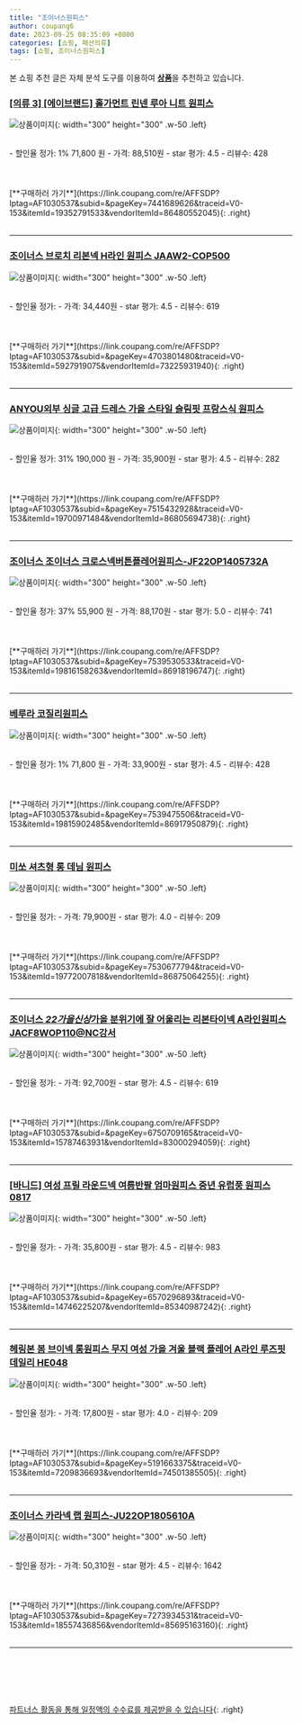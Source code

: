 ```yaml
---
title: "조이너스원피스"
author: coupang6
date: 2023-09-25 08:35:09 +0800
categories: [쇼핑, 패션의류]
tags: [쇼핑, 조이너스원피스]
---
```


본 쇼핑 추천 글은 자체 분석 도구를 이용하여 [**상품**](https://link.coupang.com/a/bao1ui)을 추천하고 있습니다.

### [[의류 3] [에이브랜드] 홀가먼트 린넨 루아 니트 원피스](https://link.coupang.com/re/AFFSDP?lptag=AF1030537&subid=&pageKey=7441689626&traceid=V0-153&itemId=19352791533&vendorItemId=86480552045)

![상품이미지](https://thumbnail9.coupangcdn.com/thumbnails/remote/230x230ex/image/vendor_inventory/c52d/18bb6c85c6d85f59f6a82b7f1fa6caa9002f1edbf78264e27186ff199562.jpg){: width="300" height="300" .w-50 .left}


<br>
- 할인율 정가: 1%  71,800   원
- 가격: 88,510원
- star 평가: 4.5
- 리뷰수: 428
<br>
<br>
<br>
<br>
[**구매하러 가기**](https://link.coupang.com/re/AFFSDP?lptag=AF1030537&subid=&pageKey=7441689626&traceid=V0-153&itemId=19352791533&vendorItemId=86480552045){: .right}
<br>
<br>

---

### [조이너스 브로치 리본넥 H라인 원피스 JAAW2-COP500](https://link.coupang.com/re/AFFSDP?lptag=AF1030537&subid=&pageKey=4703801480&traceid=V0-153&itemId=5927919075&vendorItemId=73225931940)

![상품이미지](https://thumbnail8.coupangcdn.com/thumbnails/remote/230x230ex/image/retail/images/2020/12/30/11/9/bc820fc8-b0a1-4679-8660-f7f7c2cc8692.jpg){: width="300" height="300" .w-50 .left}


<br>
- 할인율 정가: 
- 가격: 34,440원
- star 평가: 4.5
- 리뷰수: 619
<br>
<br>
<br>
<br>
[**구매하러 가기**](https://link.coupang.com/re/AFFSDP?lptag=AF1030537&subid=&pageKey=4703801480&traceid=V0-153&itemId=5927919075&vendorItemId=73225931940){: .right}
<br>
<br>

---

### [ANYOU외부 싱글 고급 드레스 가을 스타일 슬림핏 프랑스식 원피스](https://link.coupang.com/re/AFFSDP?lptag=AF1030537&subid=&pageKey=7515432928&traceid=V0-153&itemId=19700971484&vendorItemId=86805694738)

![상품이미지](https://thumbnail8.coupangcdn.com/thumbnails/remote/230x230ex/image/vendor_inventory/e024/689ff5797c980cd62740a8ac25eb9a5802c883ca1a994414017fa5f8139f.jpg){: width="300" height="300" .w-50 .left}


<br>
- 할인율 정가: 31%  190,000   원
- 가격: 35,900원
- star 평가: 4.5
- 리뷰수: 282
<br>
<br>
<br>
<br>
[**구매하러 가기**](https://link.coupang.com/re/AFFSDP?lptag=AF1030537&subid=&pageKey=7515432928&traceid=V0-153&itemId=19700971484&vendorItemId=86805694738){: .right}
<br>
<br>

---

### [조이너스 조이너스 크로스넥버튼플레어원피스-JF22OP1405732A](https://link.coupang.com/re/AFFSDP?lptag=AF1030537&subid=&pageKey=7539530533&traceid=V0-153&itemId=19816158263&vendorItemId=86918196747)

![상품이미지](https://thumbnail6.coupangcdn.com/thumbnails/remote/230x230ex/image/vendor_inventory/d356/10ca779fd8b572d2b694bfd998376fff844b8b875c6f41016bd6fce537ad.jpg){: width="300" height="300" .w-50 .left}


<br>
- 할인율 정가: 37%  55,900   원
- 가격: 88,170원
- star 평가: 5.0
- 리뷰수: 741
<br>
<br>
<br>
<br>
[**구매하러 가기**](https://link.coupang.com/re/AFFSDP?lptag=AF1030537&subid=&pageKey=7539530533&traceid=V0-153&itemId=19816158263&vendorItemId=86918196747){: .right}
<br>
<br>

---

### [베루라 코질리원피스](https://link.coupang.com/re/AFFSDP?lptag=AF1030537&subid=&pageKey=7539475506&traceid=V0-153&itemId=19815902485&vendorItemId=86917950879)

![상품이미지](https://thumbnail10.coupangcdn.com/thumbnails/remote/230x230ex/image/vendor_inventory/f48f/8818830c954a21efe8c4aee2e9f3064084b1e130e01512686a7f59c739e3.jpg){: width="300" height="300" .w-50 .left}


<br>
- 할인율 정가: 1%  71,800   원
- 가격: 33,900원
- star 평가: 4.5
- 리뷰수: 428
<br>
<br>
<br>
<br>
[**구매하러 가기**](https://link.coupang.com/re/AFFSDP?lptag=AF1030537&subid=&pageKey=7539475506&traceid=V0-153&itemId=19815902485&vendorItemId=86917950879){: .right}
<br>
<br>

---

### [미쏘 셔츠형 롱 데님 원피스](https://link.coupang.com/re/AFFSDP?lptag=AF1030537&subid=&pageKey=7530677794&traceid=V0-153&itemId=19772007818&vendorItemId=86875064255)

![상품이미지](https://thumbnail8.coupangcdn.com/thumbnails/remote/230x230ex/image/rs_quotation_api/bc0deiu9/53aba2bf422e4b67880df84e59b0c136.jpg){: width="300" height="300" .w-50 .left}


<br>
- 할인율 정가: 
- 가격: 79,900원
- star 평가: 4.0
- 리뷰수: 209
<br>
<br>
<br>
<br>
[**구매하러 가기**](https://link.coupang.com/re/AFFSDP?lptag=AF1030537&subid=&pageKey=7530677794&traceid=V0-153&itemId=19772007818&vendorItemId=86875064255){: .right}
<br>
<br>

---

### [조이너스 *22가을신상*가을 분위기에 잘 어울리는 리본타이넥 A라인원피스 JACF8WOP110@NC강서](https://link.coupang.com/re/AFFSDP?lptag=AF1030537&subid=&pageKey=6750709165&traceid=V0-153&itemId=15787463931&vendorItemId=83000294059)

![상품이미지](https://thumbnail6.coupangcdn.com/thumbnails/remote/230x230ex/image/vendor_inventory/5ab2/a1e9471d85ac5f0a258dd94575702b63deb97783397456fd466f81d31b20.jpg){: width="300" height="300" .w-50 .left}


<br>
- 할인율 정가: 
- 가격: 92,700원
- star 평가: 4.5
- 리뷰수: 619
<br>
<br>
<br>
<br>
[**구매하러 가기**](https://link.coupang.com/re/AFFSDP?lptag=AF1030537&subid=&pageKey=6750709165&traceid=V0-153&itemId=15787463931&vendorItemId=83000294059){: .right}
<br>
<br>

---

### [[바니드] 여성 프릴 라운드넥 여름반팔 엄마원피스 중년 유럽풍 원피스 0817](https://link.coupang.com/re/AFFSDP?lptag=AF1030537&subid=&pageKey=6570296893&traceid=V0-153&itemId=14746225207&vendorItemId=85340987242)

![상품이미지](https://thumbnail9.coupangcdn.com/thumbnails/remote/230x230ex/image/vendor_inventory/f1ff/1a87dd28776614dc9dfbe12acb63c322381c220334eedb283adfadbd2d08.jpg){: width="300" height="300" .w-50 .left}


<br>
- 할인율 정가: 
- 가격: 35,800원
- star 평가: 4.5
- 리뷰수: 983
<br>
<br>
<br>
<br>
[**구매하러 가기**](https://link.coupang.com/re/AFFSDP?lptag=AF1030537&subid=&pageKey=6570296893&traceid=V0-153&itemId=14746225207&vendorItemId=85340987242){: .right}
<br>
<br>

---

### [헤링본 봄 브이넥 롱원피스 무지 여성 가을 겨울 블랙 플레어 A라인 루즈핏 데일리 HE048](https://link.coupang.com/re/AFFSDP?lptag=AF1030537&subid=&pageKey=5191663375&traceid=V0-153&itemId=7209836693&vendorItemId=74501385505)

![상품이미지](https://thumbnail9.coupangcdn.com/thumbnails/remote/230x230ex/image/vendor_inventory/b5c8/865333dc125afd04edea54a578fb3ad881c6343219f50e0287315c466c7f.jpg){: width="300" height="300" .w-50 .left}


<br>
- 할인율 정가: 
- 가격: 17,800원
- star 평가: 4.0
- 리뷰수: 209
<br>
<br>
<br>
<br>
[**구매하러 가기**](https://link.coupang.com/re/AFFSDP?lptag=AF1030537&subid=&pageKey=5191663375&traceid=V0-153&itemId=7209836693&vendorItemId=74501385505){: .right}
<br>
<br>

---

### [조이너스 카라넥 랩 원피스-JU22OP1805610A](https://link.coupang.com/re/AFFSDP?lptag=AF1030537&subid=&pageKey=7273934531&traceid=V0-153&itemId=18557436856&vendorItemId=85695163160)

![상품이미지](https://thumbnail8.coupangcdn.com/thumbnails/remote/230x230ex/image/vendor_inventory/81ae/1ab5c3dbaef9905fe5e1a9421f87706652064d248578747e6be4f08794ed.jpg){: width="300" height="300" .w-50 .left}


<br>
- 할인율 정가: 
- 가격: 50,310원
- star 평가: 4.5
- 리뷰수: 1642
<br>
<br>
<br>
<br>
[**구매하러 가기**](https://link.coupang.com/re/AFFSDP?lptag=AF1030537&subid=&pageKey=7273934531&traceid=V0-153&itemId=18557436856&vendorItemId=85695163160){: .right}
<br>
<br>

---
<br><br><br><br><br> [파트너스 활동을 통해 일정액의 수수료를 제공받을 수 있습니다](https://link.coupang.com/a/bao1ui){: .right}